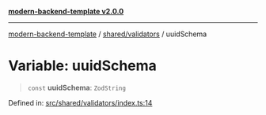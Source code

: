 [**modern-backend-template v2.0.0**](../../../README.md)

***

[modern-backend-template](../../../modules.md) / [shared/validators](../README.md) / uuidSchema

# Variable: uuidSchema

> `const` **uuidSchema**: `ZodString`

Defined in: [src/shared/validators/index.ts:14](https://github.com/maemreyo/saas-4cus-nodejs/blob/1a77de11cd6eaefe66c31c7f5de281673fc25ce5/src/shared/validators/index.ts#L14)
